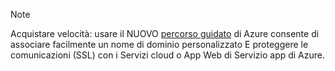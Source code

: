 
> [!NOTE]
> Acquistare velocità: usare il NUOVO [percorso guidato](http://support.microsoft.com/kb/2990804) di Azure  consente di associare facilmente un nome di dominio personalizzato E proteggere le comunicazioni (SSL) con i Servizi cloud o App Web di Servizio app di Azure.
> 
> 



<!--HONumber=Nov16_HO3-->


